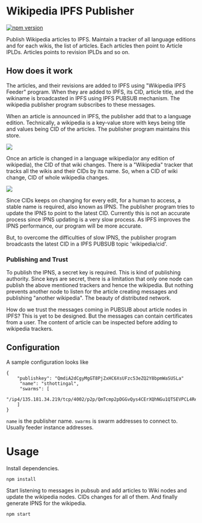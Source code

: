 
# Wikipedia IPFS Publisher

[![npm version](https://img.shields.io/npm/v/wikipedia-ipfs-publisher.svg?style=flat)](https://www.npmjs.com/package/wikipedia-ipfs-publisher)

Publish Wikipedia articles to IPFS. Maintain a tracker of all language editions and for each wikis, the list of articles. Each articles then point to Article IPLDs. Articles points to revision IPLDs and so on.

## How does it work

The articles, and their revisions are added to IPFS using "Wikipedia IPFS Feeder" program. When they are added to IPFS, its CID, article title, and the wikiname is broadcasted in IPFS using IPFS PUBSUB mechanism. The wikipedia publisher program subscribes to these messages.

When an article is announced in IPFS, the publisher add that to a language edition. Technically, a wikipedia is a key-value store with keys being title and values being CID of the articles. The publisher program maintains this store.

[![](./doc/images/wiki-dag.png)](https://explore.ipld.io/#/explore/bafyreidvomwrucr2tsnsig3njce4posoacmo45jz32szwiajyp2ocidonu)

Once an article is changed in a language wikipedia(or any edition of wikipedia), the CID of that wiki changes. There is a "Wikipedia" tracker that tracks all the wikis and their CIDs by its name. So, when a CID of wiki change, CID of whole wikipedia changes.

[![](./doc/images/wikipedia-dag.png)](https://explore.ipld.io/#/explore/bafyreidvomwrucr2tsnsig3njce4posoacmo45jz32szwiajyp2ocidonu)

Since CIDs keeps on changing for every edit, for a human to access, a stable name is required, also known as IPNS. The publisher program tries to update the IPNS to point to the latest CID. Currently this is not an accurate process since IPNS updating is a very slow process. As IPFS improves the IPNS performance, our program will be more accurate.

But, to overcome the difficulties of slow IPNS, the publisher program broadcasts the latest CID in a IPFS PUBSUB topic 'wikipedia/cid'.

### Publishing and Trust

To publish the IPNS, a secret key is required. This is  kind of publishing authority. Since keys are secret, there is a limitation that only one node can publish the above mentioned trackers and hence the wikipedia. But nothing prevents another node to listen for the article creating messages and publishing "another wikipedia". The beauty of distributed network.

How do we trust the messages coming in PUBSUB about article nodes in IPFS? This is yet to be designed. But the messages can contain certificates from a user. The content of article can be inspected before adding to wikipedia trackers.

## Configuration

A sample configuration looks like

```
{
    "publishkey": "QmdiA2dCgyMgGT8PjZxHC6XsUFzc53eZQ2Y8bpmWaSUSLa"
     "name": "sthottingal",
     "swarms": [
        "/ip4/135.181.34.219/tcp/4002/p2p/QmTcmp2pDGGvQys4CErXQhNGu1QTSEVPCL4RemsvnrC1ue"
    ]
}
```

`name` is the publisher name.
`swarms` is swarm addresses to connect to. Usually feeder instance addresses.

# Usage

Install dependencies.

```
npm install
```

Start listening to messages in pubsub and add articles to Wiki nodes and update the wikipedia nodes. CIDs changes for all of them. And finally generate IPNS for the wikipedia.

```
npm start
```
